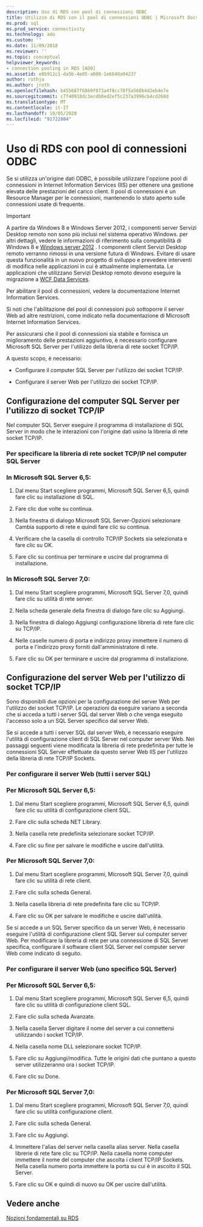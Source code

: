 ```yaml
---
description: Uso di RDS con pool di connessioni ODBC
title: Utilizzo di RDS con il pool di connessioni ODBC | Microsoft Docs
ms.prod: sql
ms.prod_service: connectivity
ms.technology: ado
ms.custom: ''
ms.date: 11/09/2018
ms.reviewer: ''
ms.topic: conceptual
helpviewer_keywords:
- connection pooling in RDS [ADO]
ms.assetid: e8b912c1-da5b-4e85-a000-1e6648a94237
author: rothja
ms.author: jroth
ms.openlocfilehash: b455687f6869f073a4f8cc78f5a568b4d2eb4e7e
ms.sourcegitcommit: c7f40918dc3ecdb0ed2ef5c237a3996cb4cd268d
ms.translationtype: MT
ms.contentlocale: it-IT
ms.lasthandoff: 10/05/2020
ms.locfileid: "91722804"
---
```

# <a name="using-rds-with-odbc-connection-pooling"></a>Uso di RDS con pool di connessioni ODBC
Se si utilizza un'origine dati ODBC, è possibile utilizzare l'opzione pool di connessioni in Internet Information Services (IIS) per ottenere una gestione elevata delle prestazioni del carico client. Il pool di connessioni è un Resource Manager per le connessioni, mantenendo lo stato aperto sulle connessioni usate di frequente.  
  
> [!IMPORTANT]
>  A partire da Windows 8 e Windows Server 2012, i componenti server Servizi Desktop remoto non sono più inclusi nel sistema operativo Windows. per altri dettagli, vedere le informazioni di riferimento sulla compatibilità di Windows 8 e [Windows server 2012](https://www.microsoft.com/download/details.aspx?id=27416) . I componenti client Servizi Desktop remoto verranno rimossi in una versione futura di Windows. Evitare di usare questa funzionalità in un nuovo progetto di sviluppo e prevedere interventi di modifica nelle applicazioni in cui è attualmente implementata. Le applicazioni che utilizzano Servizi Desktop remoto devono eseguire la migrazione a [WCF Data Services](/dotnet/framework/wcf/).  
  
 Per abilitare il pool di connessioni, vedere la documentazione Internet Information Services.  
  
 Si noti che l'abilitazione del pool di connessioni può sottoporre il server Web ad altre restrizioni, come indicato nella documentazione di Microsoft Internet Information Services.  
  
 Per assicurarsi che il pool di connessioni sia stabile e fornisca un miglioramento delle prestazioni aggiuntivo, è necessario configurare Microsoft SQL Server per l'utilizzo della libreria di rete socket TCP/IP.  
  
 A questo scopo, è necessario:  
  
-   Configurare il computer SQL Server per l'utilizzo dei socket TCP/IP.  
  
-   Configurare il server Web per l'utilizzo dei socket TCP/IP.  
  
## <a name="configuring-the-sql-server-computer-to-use-tcpip-sockets"></a>Configurazione del computer SQL Server per l'utilizzo di socket TCP/IP  
 Nel computer SQL Server eseguire il programma di installazione di SQL Server in modo che le interazioni con l'origine dati usino la libreria di rete socket TCP/IP.  
  
### <a name="to-specify-the-tcpip-socket-network-library-on-the-sql-server-computer"></a>Per specificare la libreria di rete socket TCP/IP nel computer SQL Server  
  
### <a name="in-microsoft-sql-server-65"></a>In Microsoft SQL Server 6,5:  
  
1.  Dal menu Start scegliere programmi, Microsoft SQL Server 6,5, quindi fare clic su installazione di SQL.  
  
2.  Fare clic due volte su continua.  
  
3.  Nella finestra di dialogo Microsoft SQL Server-Opzioni selezionare Cambia supporto di rete e quindi fare clic su continua.  
  
4.  Verificare che la casella di controllo TCP/IP Sockets sia selezionata e fare clic su OK.  
  
5.  Fare clic su continua per terminare e uscire dal programma di installazione.  
  
### <a name="in-microsoft-sql-server-70"></a>In Microsoft SQL Server 7,0:  
  
1.  Dal menu Start scegliere programmi, Microsoft SQL Server 7,0, quindi fare clic su utilità di rete server.  
  
2.  Nella scheda generale della finestra di dialogo fare clic su Aggiungi.  
  
3.  Nella finestra di dialogo Aggiungi configurazione libreria di rete fare clic su TCP/IP.  
  
4.  Nelle caselle numero di porta e indirizzo proxy immettere il numero di porta e l'indirizzo proxy forniti dall'amministratore di rete.  
  
5.  Fare clic su OK per terminare e uscire dal programma di installazione.  
  
## <a name="configuring-the-web-server-to-use-tcpip-sockets"></a>Configurazione del server Web per l'utilizzo di socket TCP/IP  
 Sono disponibili due opzioni per la configurazione del server Web per l'utilizzo dei socket TCP/IP. Le operazioni da eseguire variano a seconda che si acceda a tutti i server SQL dal server Web o che venga eseguito l'accesso solo a un SQL Server specifico dal server Web.  
  
 Se si accede a tutti i server SQL dal server Web, è necessario eseguire l'utilità di configurazione client di SQL Server nel computer server Web. Nei passaggi seguenti viene modificata la libreria di rete predefinita per tutte le connessioni SQL Server effettuate da questo server Web IIS per l'utilizzo della libreria di rete TCP/IP Sockets.  
  
### <a name="to-configure-the-web-server-all-sql-servers"></a>Per configurare il server Web (tutti i server SQL)  
  
### <a name="for-microsoft-sql-server-65"></a>Per Microsoft SQL Server 6,5:  
  
1.  Dal menu Start scegliere programmi, Microsoft SQL Server 6,5, quindi fare clic su utilità di configurazione client SQL.  
  
2.  Fare clic sulla scheda NET Library.  
  
3.  Nella casella rete predefinita selezionare socket TCP/IP.  
  
4.  Fare clic su fine per salvare le modifiche e uscire dall'utilità.  
  
### <a name="for-microsoft-sql-server-70"></a>Per Microsoft SQL Server 7,0:  
  
1.  Dal menu Start scegliere programmi, Microsoft SQL Server 7,0, quindi fare clic su utilità di rete client.  
  
2.  Fare clic sulla scheda General.  
  
3.  Nella casella libreria di rete predefinita fare clic su TCP/IP.  
  
4.  Fare clic su OK per salvare le modifiche e uscire dall'utilità.  
  
 Se si accede a un SQL Server specifico da un server Web, è necessario eseguire l'utilità di configurazione client SQL Server sul computer server Web. Per modificare la libreria di rete per una connessione di SQL Server specifica, configurare il software client SQL Server nel computer server Web come indicato di seguito.  
  
### <a name="to-configure-the-web-server-a-specific-sql-server"></a>Per configurare il server Web (uno specifico SQL Server)  
  
### <a name="for-microsoft-sql-server-65"></a>Per Microsoft SQL Server 6,5:  
  
1.  Dal menu Start scegliere programmi, Microsoft SQL Server 6,5, quindi fare clic su utilità di configurazione client SQL.  
  
2.  Fare clic sulla scheda Avanzate.  
  
3.  Nella casella Server digitare il nome del server a cui connettersi utilizzando i socket TCP/IP.  
  
4.  Nella casella nome DLL selezionare socket TCP/IP.  
  
5.  Fare clic su Aggiungi/modifica. Tutte le origini dati che puntano a questo server utilizzeranno ora i socket TCP/IP.  
  
6.  Fare clic su Done.  
  
### <a name="for-microsoft-sql-server-70"></a>Per Microsoft SQL Server 7,0:  
  
1.  Dal menu Start scegliere programmi, Microsoft SQL Server 7,0, quindi fare clic su utilità configurazione client.  
  
2.  Fare clic sulla scheda General.  
  
3.  Fare clic su Aggiungi.  
  
4.  Immettere l'alias del server nella casella alias server. Nella casella librerie di rete fare clic su TCP/IP. Nella casella nome computer immettere il nome del computer che ascolta i client TCP/IP Sockets. Nella casella numero porta immettere la porta su cui è in ascolto il SQL Server.  
  
5.  Fare clic su OK e quindi di nuovo su OK per uscire dall'utilità.  
  
## <a name="see-also"></a>Vedere anche  
 [Nozioni fondamentali su RDS](./rds-fundamentals.md)